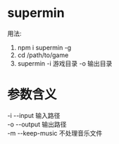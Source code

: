 # supermin
用法:
1. npm i supermin -g
1. cd /path/to/game
1. supermin -i 游戏目录 -o 输出目录

# 参数含义
-i --input 输入路径<br />
-o --output 输出路径<br />
-m --keep-music 不处理音乐文件<br />